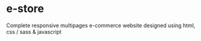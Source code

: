 # e-store
 Complete responsive multipages e-commerce website designed using html, css / sass & javascript
